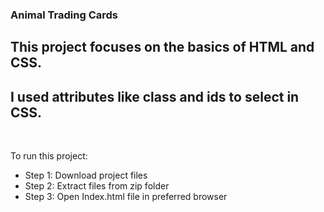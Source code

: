 ### Animal Trading Cards

## This project focuses on the basics of HTML and CSS.

## I used attributes like class and ids to select in CSS.

<br/>

To run this project:
* Step 1: Download project files
* Step 2: Extract files from zip folder
* Step 3: Open Index.html file in preferred browser
